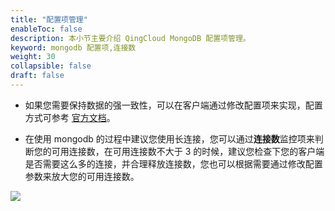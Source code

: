 ```yaml
---
title: "配置项管理"
enableToc: false
description: 本小节主要介绍 QingCloud MongoDB 配置项管理。 
keyword: mongodb 配置项,连接数 
weight: 30
collapsible: false
draft: false
---
```


- 如果您需要保持数据的强一致性，可以在客户端通过修改配置项来实现，配置方式可参考 [官方文档](https://docs.mongodb.com/manual/core/replica-set-write-concern/)。

- 在使用 mongodb 的过程中建议您使用长连接，您可以通过**连接数**监控项来判断您的可用连接数，在可用连接数不大于 3 的时候，建议您检查下您的客户端是否需要这么多的连接，并合理释放连接数，您也可以根据需要通过修改配置参数来放大您的可用连接数。

![](../../_images/add_connections.png)